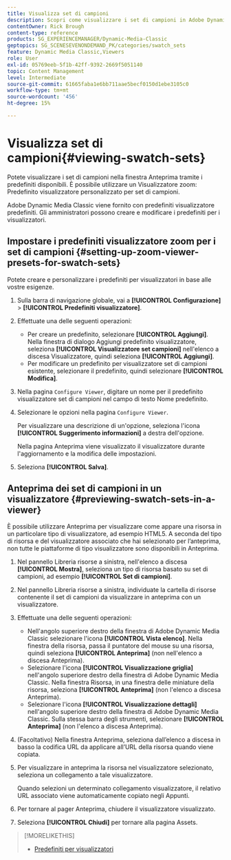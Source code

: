 ```yaml
---
title: Visualizza set di campioni
description: Scopri come visualizzare i set di campioni in Adobe Dynamic Media Classic.
contentOwner: Rick Brough
content-type: reference
products: SG_EXPERIENCEMANAGER/Dynamic-Media-Classic
geptopics: SG_SCENESEVENONDEMAND_PK/categories/swatch_sets
feature: Dynamic Media Classic,Viewers
role: User
exl-id: 05769eeb-5f1b-42ff-9392-2669f5051140
topic: Content Management
level: Intermediate
source-git-commit: 61665faba1e6bb711aae5becf0150d1ebe3105c0
workflow-type: tm+mt
source-wordcount: '456'
ht-degree: 15%

---
```


# Visualizza set di campioni{#viewing-swatch-sets}

Potete visualizzare i set di campioni nella finestra Anteprima tramite i predefiniti disponibili. È possibile utilizzare un Visualizzatore zoom: Predefinito visualizzatore personalizzato per set di campioni.

Adobe Dynamic Media Classic viene fornito con predefiniti visualizzatore predefiniti. Gli amministratori possono creare e modificare i predefiniti per i visualizzatori.

## Impostare i predefiniti visualizzatore zoom per i set di campioni {#setting-up-zoom-viewer-presets-for-swatch-sets}

Potete creare e personalizzare i predefiniti per visualizzatori in base alle vostre esigenze.

1. Sulla barra di navigazione globale, vai a **[!UICONTROL Configurazione]** > **[!UICONTROL Predefiniti visualizzatore]**.
1. Effettuate una delle seguenti operazioni:

   * Per creare un predefinito, selezionare **[!UICONTROL Aggiungi]**. Nella finestra di dialogo Aggiungi predefinito visualizzatore, seleziona **[!UICONTROL Visualizzatore set campioni]** nell&#39;elenco a discesa Visualizzatore, quindi seleziona **[!UICONTROL Aggiungi]**.
   * Per modificare un predefinito per visualizzatore set di campioni esistente, selezionare il predefinito, quindi selezionare **[!UICONTROL Modifica]**.

1. Nella pagina `Configure Viewer`, digitare un nome per il predefinito visualizzatore set di campioni nel campo di testo Nome predefinito.
1. Selezionare le opzioni nella pagina `Configure Viewer`.

   Per visualizzare una descrizione di un&#39;opzione, seleziona l&#39;icona **[!UICONTROL Suggerimento informazioni]** a destra dell&#39;opzione.

   Nella pagina Anteprima viene visualizzato il visualizzatore durante l&#39;aggiornamento e la modifica delle impostazioni.

1. Seleziona **[!UICONTROL Salva]**.

## Anteprima dei set di campioni in un visualizzatore {#previewing-swatch-sets-in-a-viewer}

È possibile utilizzare Anteprima per visualizzare come appare una risorsa in un particolare tipo di visualizzatore, ad esempio HTML5. A seconda del tipo di risorsa e del visualizzatore associato che hai selezionato per l’anteprima, non tutte le piattaforme di tipo visualizzatore sono disponibili in Anteprima.

1. Nel pannello Libreria risorse a sinistra, nell&#39;elenco a discesa **[!UICONTROL Mostra]**, seleziona un tipo di risorsa basato su set di campioni, ad esempio **[!UICONTROL Set di campioni]**.
1. Nel pannello Libreria risorse a sinistra, individuate la cartella di risorse contenente il set di campioni da visualizzare in anteprima con un visualizzatore.
1. Effettuate una delle seguenti operazioni:

   * Nell&#39;angolo superiore destro della finestra di Adobe Dynamic Media Classic selezionare l&#39;icona **[!UICONTROL Vista elenco]**. Nella finestra della risorsa, passa il puntatore del mouse su una risorsa, quindi seleziona **[!UICONTROL Anteprima]** (non nell&#39;elenco a discesa Anteprima).
   * Selezionare l&#39;icona **[!UICONTROL Visualizzazione griglia]** nell&#39;angolo superiore destro della finestra di Adobe Dynamic Media Classic. Nella finestra Risorsa, in una finestra delle miniature della risorsa, seleziona **[!UICONTROL Anteprima]** (non l&#39;elenco a discesa Anteprima).
   * Selezionare l&#39;icona **[!UICONTROL Visualizzazione dettagli]** nell&#39;angolo superiore destro della finestra di Adobe Dynamic Media Classic. Sulla stessa barra degli strumenti, selezionare **[!UICONTROL Anteprima]** (non l&#39;elenco a discesa Anteprima).

1. (Facoltativo) Nella finestra Anteprima, seleziona dall’elenco a discesa in basso la codifica URL da applicare all’URL della risorsa quando viene copiata.
1. Per visualizzare in anteprima la risorsa nel visualizzatore selezionato, seleziona un collegamento a tale visualizzatore.

   Quando selezioni un determinato collegamento visualizzatore, il relativo URL associato viene automaticamente copiato negli Appunti.

1. Per tornare al pager Anteprima, chiudere il visualizzatore visualizzato.
1. Seleziona **[!UICONTROL Chiudi]** per tornare alla pagina Assets.

>[!MORELIKETHIS]
>
>* [Predefiniti per visualizzatori](application-setup.md#viewer_presets)
